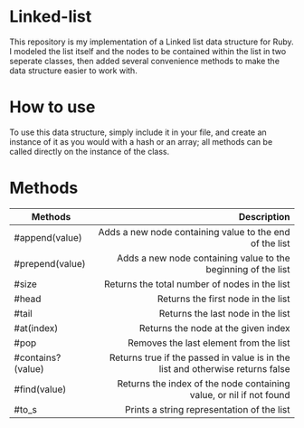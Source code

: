 # Linked-list
This repository is my implementation of a Linked list data structure for Ruby. I modeled the list itself and the nodes to be contained within the list in two seperate classes, then added several convenience methods to make the data structure easier to work with.

# How to use
To use this data structure, simply include it in your file, and create an instance of it as you would with a hash or an array; all methods can be called directly on the instance of the class.

# Methods
| Methods           | Description |
| ----------------- | ----------: |
| #append(value)    | Adds a new node containing value to the end of the list |
| #prepend(value)   | Adds a new node containing value to the beginning of the list |
| #size             | Returns the total number of nodes in the list |
| #head             | Returns the first node in the list |
| #tail             | Returns the last node in the list |
| #at(index)        | Returns the node at the given index |
| #pop              | Removes the last element from the list |
| #contains?(value) | Returns true if the passed in value is in the list and otherwise returns false |
| #find(value)      | Returns the index of the node containing value, or nil if not found |
| #to_s             | Prints a string representation of the list |